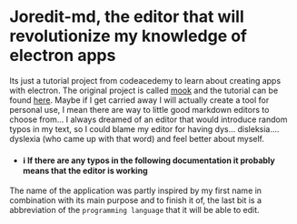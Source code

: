 # Joredit-md, the editor that will revolutionize my knowledge of electron apps

Its just a tutorial project from codeacedemy to learn about creating apps with electron. The original project is
called [mook](https://github.com/kazuar/mook) and the tutorial can be found [here](https://www.freecodecamp.org/news/heres-how-i-created-a-markdown-app-with-electron-and-react-1e902f8601ca/). Maybe if I get carried away I will actually
create a tool for personal use, I mean there are way to little good markdown editors to choose from... I always dreamed of
an editor that would introduce random typos in my text, so I could blame my editor for having dys... disleksia.... dyslexia
(who came up with that word) and feel better about myself.

- #### :information_source: If there are any typos in the following documentation it probably means that the editor is working

The name of the application was partly inspired by my first name in combination with its main purpose and to finish it of, the
last bit is a abbreviation of the `programming language` that it will be able to edit.
